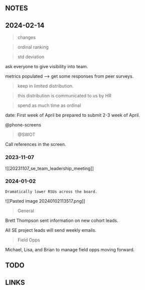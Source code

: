 ## NOTES

## 2024-02-14

> changes

> ordinal ranking

> std deviation

ask everyone to give visibility into team. 

metrics populated --> get some responses from peer surveys.

> keep in limited distribution.

> this distribution is communicated to us by HR

> spend as much time as ordinal

date: First week of April be prepared to submit 2-3 week of April.

@phone-screens 

> @SWOT 

Call references in the screen. 


### 2023-11-07

![[20231107_se_team_leadership_meeting]]
### 2024-01-02

	Dramatically lower RSUs across the board. 

![[Pasted image 20240102113517.png]]

> General

Brett Thompson sent information on new cohort leads. 

 All SE project leads will send weekly emails. 

> Field Opps

Michael, Lisa, and Brian to manage field opps moving forward. 
## TODO


## LINKS
